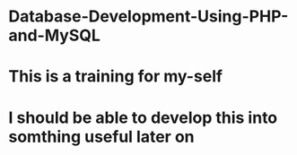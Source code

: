 # Database-Development-Using-PHP-and-MySQL
# This is a training for my-self
# I should be able to develop this into somthing useful later on
